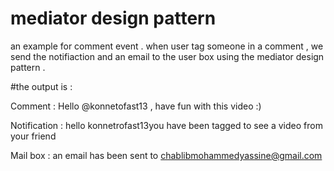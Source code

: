 # mediator design pattern 

an example for comment event . 
when user tag someone in a comment , we send the notifiaction and an email to the user box using the mediator design pattern .

#the output is : 

 Comment : Hello @konnetofast13 , have fun with this video :)
 
 Notification : hello konnetrofast13you have been tagged to see a video from your friend
 
 Mail box : an email has been sent to chablibmohammedyassine@gmail.com
 
 